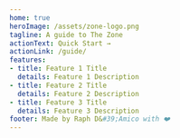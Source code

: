 ```yaml
---
home: true
heroImage: /assets/zone-logo.png
tagline: A guide to The Zone
actionText: Quick Start →
actionLink: /guide/
features:
- title: Feature 1 Title
  details: Feature 1 Description
- title: Feature 2 Title
  details: Feature 2 Description
- title: Feature 3 Title
  details: Feature 3 Description
footer: Made by Raph D&#39;Amico with ❤️
---
```


